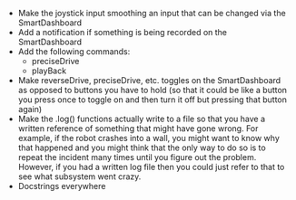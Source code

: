 * Make the joystick input smoothing an input that can be changed via the SmartDashboard
* Add a notification if something is being recorded on the SmartDashboard
* Add the following commands:
    * preciseDrive
    * playBack
* Make reverseDrive, preciseDrive, etc. toggles on the SmartDashboard as opposed to buttons you have to hold (so that it could be like a button you press once to toggle on and then turn it off but pressing that button again)
* Make the .log() functions actually write to a file so that you have a written reference of something that might have gone wrong. For example, if the robot crashes into a wall, you might want to know why that happened and you might think that the only way to do so is to repeat the incident many times until you figure out the problem. However, if you had a written log file then you could just refer to that to see what subsystem went crazy.
* Docstrings everywhere
